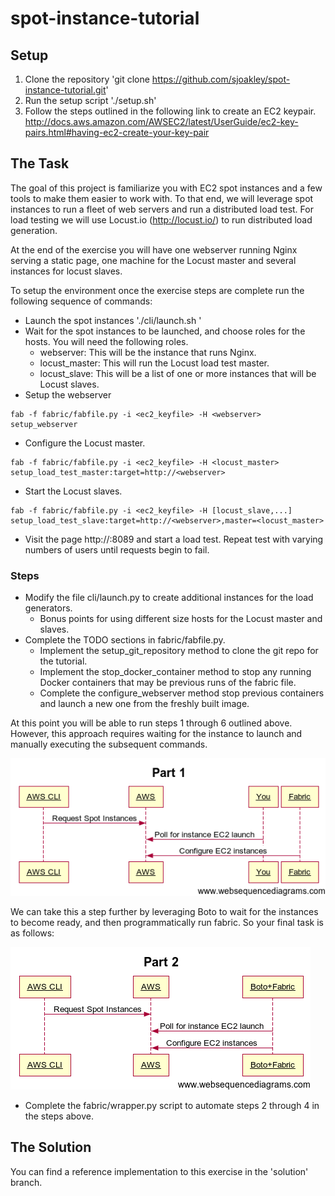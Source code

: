 # spot-instance-tutorial

## Setup
1. Clone the repository 'git clone https://github.com/sjoakley/spot-instance-tutorial.git'
2. Run the setup script './setup.sh'
3. Follow the steps outlined in the following link to create an EC2 keypair.
http://docs.aws.amazon.com/AWSEC2/latest/UserGuide/ec2-key-pairs.html#having-ec2-create-your-key-pair

## The Task
The goal of this project is familiarize you with EC2 spot instances and a few
tools to make them easier to work with. To that end, we will leverage spot
instances to run a fleet of web servers and run a distributed load test. For
load testing we will use Locust.io (http://locust.io/) to run distributed
load generation.

At the end of the exercise you will have one webserver running Nginx serving a
static page, one machine for the Locust master and several instances for locust
slaves.

To setup the environment once the exercise steps are complete run the following
sequence of commands:

- Launch the spot instances './cli/launch.sh <keypair-name>'
- Wait for the spot instances to be launched, and choose roles for the hosts. You will need the following roles.
    - webserver: This will be the instance that runs Nginx.
    - locust_master: This will run the Locust load test master.
    - locust_slave: This will be a list of one or more instances that will be Locust slaves.
- Setup the webserver
```
fab -f fabric/fabfile.py -i <ec2_keyfile> -H <webserver> setup_webserver
```
- Configure the Locust master.
```
fab -f fabric/fabfile.py -i <ec2_keyfile> -H <locust_master> setup_load_test_master:target=http://<webserver>
```
- Start the Locust slaves.
```
fab -f fabric/fabfile.py -i <ec2_keyfile> -H [locust_slave,...] setup_load_test_slave:target=http://<webserver>,master=<locust_master>
```
- Visit the page http://<webserver>:8089 and start a load test. Repeat test with varying numbers of users until requests begin to fail.

### Steps
- Modify the file cli/launch.py to create additional instances for the load generators.
    - Bonus points for using different size hosts for the Locust master and slaves.
- Complete the TODO sections in fabric/fabfile.py.
    - Implement the setup\_git\_repository method to clone the git repo for the tutorial.
    - Implement the stop\_docker\_container method to stop any running Docker containers that may be previous runs of the fabric file.
    - Complete the configure\_webserver method stop previous containers and launch a new one from the freshly built image.

At this point you will be able to run steps 1 through 6 outlined above. However,
this approach requires waiting for the instance to launch and manually
executing the subsequent commands.

![Alt text](https://raw.githubusercontent.com/sjoakley/spot-instance-tutorial/master/img/flow-1.png "Part 1 Sequence")

We can take this a step further by leveraging Boto to wait for the instances to
become ready, and then programmatically run fabric. So your final task is as
follows:

![Alt text](https://raw.githubusercontent.com/sjoakley/spot-instance-tutorial/master/img/flow-2.png "Part 2 Sequence")

- Complete the fabric/wrapper.py script to automate steps 2 through 4 in the steps above.

## The Solution
You can find a reference implementation to this exercise in the 'solution'
branch.
